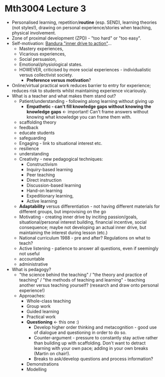 # Mth3004 Lecture 3

- Personalised learning, repetition/**routine** (esp. SEND), learning theories (not styles!), drawing on personal experience/stories when teaching, physical involvement.
- Zone of proximal development (ZPD) - "too hard" or "too easy".
- Self-motivation: [Bandura "inner drive to action"](https://neurolaunch.com/bandura-motivation-theory/)…
	- Mastery experiences,
	- Vicarious experiences,
	- Social persuasion,
	- Emotional/physiological states.
	- HOWEVER, criticised by more social experiences - individualistic versus collectivist society.
		- **Preference versus motivation**?
- Online/virtual practical work reduces barrier to entry for experience; reduces risk to students whilst maintaining experience vicariously.
- What is a teacher and what makes them stand out?
	- Patient/understanding - following along learning without giving up
		- **Empathetic - can't fill knowledge gaps without knowing the knowledge gaps** <- important! Can't frame answers without knowing what knowledge you can frame them with.
	- scaffolding theory
	- feedback
	- educate students
	- safeguarding
	- Engaging - link to situational interest etc.
	- resilience
	- understanding
	- Creativity - new pedagogical techniques:
		- Constructivism
		- Inquiry-based learning
		- Peer teaching
		- Direct instruction
		- Discussion-based learning
		- Hand-on learning
		- Expeditionary learning,
		- Active learning
	- **Adaptability** versus differentiation - not having different materials for different groups, but improvising on the go
	- Motivating - creating inner drive by inciting passion/goals, situational/personal interest building, financial incentive, social consequence; maybe not developing an actual inner drive, but maintaining the interest during lesson (etc.)
	- National curriculum 1988 - pre and after? Regulations on what to teach?
	- Active listening - patience to answer all questions, even if seemingly not useful
	- accountable
	- administrative
- What is pedagogy?
	- "the science behind the teaching" / "the theory and practice of teaching" / "the methods of teaching and learning" - teaching another versus teaching yourself? (research and draw onto personal experience!)
	- Approaches:
		- Whole-class teaching
		- Group work
		- Guided learning
		- Practical work
		- **Questioning** <- this one :)
			- Develop higher order thinking and metacognition - good use of dialogue and questioning in order to do so.
			- Counter-argument - pressure to constantly stay active rather than building up with scaffolding. Don't want to detract learning with your own pace; adding in your own breaks (Martin on chair!).
			- Breaks to ask/develop questions and process information?
		- Demonstrations
		- Modelling
